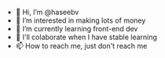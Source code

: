 - 👋 Hi, I’m @haseebv
- 👀 I’m interested in making lots of money
- 🌱 I’m currently learning front-end dev
- 💞️ I'll colaborate when I have stable learning
- 📫 How to reach me, just don't reach me

<!---
haseebv/haseebv is a ✨ special ✨ repository because its `README.md` (this file) appears on your GitHub profile.
You can click the Preview link to take a look at your changes.
--->
